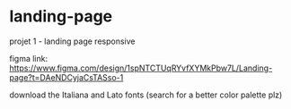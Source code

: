 # landing-page
projet 1 - landing page responsive

figma link: https://www.figma.com/design/1spNTCTUqRYvfXYMkPbw7L/Landing-page?t=DAeNDCyjaCsTASso-1

download the Italiana and Lato fonts
(search for a better color palette plz)